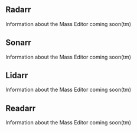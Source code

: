 ## Radarr

<section begin=radarr_library_mass_editor />

Information about the Mass Editor coming soon(tm)

<section end=radarr_library_mass_editor />

## Sonarr

<section begin=sonarr_library_mass_editor />

Information about the Mass Editor coming soon(tm)

<section end=sonarr_library_mass_editor />

## Lidarr

<section begin=lidarr_library_mass_editor />

Information about the Mass Editor coming soon(tm)

<section end=lidarr_library_mass_editor />

## Readarr

<section begin=readarr_library_mass_editor />

Information about the Mass Editor coming soon(tm)

<section end=readarr_library_mass_editor />
